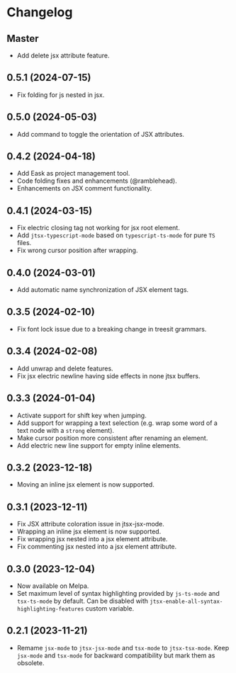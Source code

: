 <!-- markdownlint-disable MD001 MD013 -->

# Changelog

## Master

* Add delete jsx attribute feature. 

## 0.5.1 (2024-07-15)

* Fix folding for js nested in jsx.

## 0.5.0 (2024-05-03)

* Add command to toggle the orientation of JSX attributes.

## 0.4.2 (2024-04-18)

* Add Eask as project management tool.
* Code folding fixes and enhancements (@ramblehead).
* Enhancements on JSX comment functionality.

## 0.4.1 (2024-03-15)

* Fix electric closing tag not working for jsx root element.
* Add `jtsx-typescript-mode` based on `typescript-ts-mode` for pure `TS` files.
* Fix wrong cursor position after wrapping.

## 0.4.0 (2024-03-01)

* Add automatic name synchronization of JSX element tags.

## 0.3.5 (2024-02-10)

* Fix font lock issue due to a breaking change in treesit grammars.

## 0.3.4 (2024-02-08)

* Add unwrap and delete features.
* Fix jsx electric newline having side effects in none jtsx buffers.

## 0.3.3 (2024-01-04)

* Activate support for shift key when jumping.
* Add support for wrapping a text selection (e.g. wrap some word of a text node with a `strong` element).
* Make cursor position more consistent after renaming an element.
* Add electric new line support for empty inline elements.

## 0.3.2 (2023-12-18)

* Moving an inline jsx element is now supported.

## 0.3.1 (2023-12-11)

* Fix JSX attribute coloration issue in jtsx-jsx-mode.
* Wrapping an inline jsx element is now supported.
* Fix wrapping jsx nested into a jsx element attribute.
* Fix commenting jsx nested into a jsx element attribute.

## 0.3.0 (2023-12-04)

* Now available on Melpa.
* Set maximum level of syntax highlighting provided by `js-ts-mode` and `tsx-ts-mode` by default. Can be disabled with `jtsx-enable-all-syntax-highlighting-features` custom variable.

## 0.2.1 (2023-11-21)

* Remame `jsx-mode` to `jtsx-jsx-mode` and `tsx-mode` to `jtsx-tsx-mode`. Keep `jsx-mode` and `tsx-mode` for backward compatibility but mark them as obsolete.
